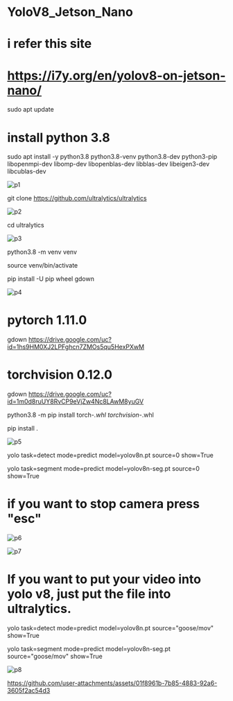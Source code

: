 # YoloV8_Jetson_Nano

# i refer this site
# https://i7y.org/en/yolov8-on-jetson-nano/


sudo apt update


# install python 3.8


sudo apt install -y python3.8 python3.8-venv python3.8-dev python3-pip \
libopenmpi-dev libomp-dev libopenblas-dev libblas-dev libeigen3-dev libcublas-dev


![p1](https://github.com/user-attachments/assets/23df0d78-94ad-4638-b40e-651d180ad54a)

git clone https://github.com/ultralytics/ultralytics





![p2](https://github.com/user-attachments/assets/f55d3dca-3125-4d82-bc8f-5eb0b17234f3)


cd ultralytics



![p3](https://github.com/user-attachments/assets/5c7f943c-f89d-4a10-bc52-fad769dc88ac)

python3.8 -m venv venv


source venv/bin/activate


pip install -U pip wheel gdown



![p4](https://github.com/user-attachments/assets/bfc839f1-7fcc-4666-861e-a15ad200c280)


# pytorch 1.11.0


gdown https://drive.google.com/uc?id=1hs9HM0XJ2LPFghcn7ZMOs5qu5HexPXwM


# torchvision 0.12.0


gdown https://drive.google.com/uc?id=1m0d8ruUY8RvCP9eVjZw4Nc8LAwM8yuGV


python3.8 -m pip install torch-*.whl torchvision-*.whl


pip install .




![p5](https://github.com/user-attachments/assets/5a1952b5-3617-4fa1-a8e0-14724b878275)


yolo task=detect mode=predict model=yolov8n.pt source=0 show=True


yolo task=segment mode=predict model=yolov8n-seg.pt source=0 show=True

# if you want to stop camera press "esc"

![p6](https://github.com/user-attachments/assets/0abc136c-d8cd-48ed-92c8-35c920adb1f0)





![p7](https://github.com/user-attachments/assets/6a76f3bb-cee0-4255-a0f6-cf2f45ca8abf)


# If you want to put your video into yolo v8, just put the file into ultralytics.


yolo task=detect mode=predict model=yolov8n.pt source="goose/mov" show=True


yolo task=segment mode=predict model=yolov8n-seg.pt source="goose/mov" show=True


![p8](https://github.com/user-attachments/assets/f4baf021-d62b-4f43-9f56-c4172651f732)



https://github.com/user-attachments/assets/01f8961b-7b85-4883-92a6-3605f2ac54d3




